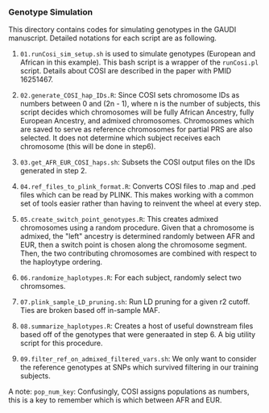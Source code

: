 ### Genotype Simulation

This directory contains codes for simulating genotypes in the GAUDI manuscript. Detailed notations for each script are as following.

1. `01.runCosi_sim_setup.sh` is used to simulate genotypes (European and African in this example). This bash script is a wrapper of the `runCosi.pl` script. Details about COSI are described in the paper with PMID 16251467.

2. `02.generate_COSI_hap_IDs.R`: Since COSI sets chromosome IDs as numbers between 0 and (2n - 1), where n is the number of subjects, this script decides which chromosomes will be fully African Ancestry, fully European Ancestry, and admixed chromosomes. Chromosomes which are saved to serve as reference chromosomes for partial PRS are also selected. It does not determine which subject receives each chromosome (this will be done in step6).

3. `03.get_AFR_EUR_COSI_haps.sh`: Subsets the COSI output files on the IDs generated in step 2.

4. `04.ref_files_to_plink_format.R`: Converts COSI files to .map and .ped files which can be read by PLINK. This makes working with a common set of tools easier rather than having to reinvent the wheel at every step. 

5. `05.create_switch_point_genotypes.R`: This creates admixed chromosomes using a random procedure. Given that a chromosome is admixed, the "left" ancestry is determined randomly between AFR and EUR, then a switch point is chosen along the chromosome segment. Then, the two contributing chromosomes are combined with respect to the haploytype ordering. 

6. `06.randomize_haplotypes.R`: For each subject, randomly select two chromsomes. 

7. `07.plink_sample_LD_pruning.sh`: Run LD pruning for a given r2 cutoff. Ties are broken based off in-sample MAF.  

8. `08.summarize_haplotypes.R`: Creates a host of useful downstream files based off of the genotypes that were generaated in step 6. A big utility script for this procedure. 

9. `09.filter_ref_on_admixed_filtered_vars.sh`: We only want to consider the reference genotypes at SNPs which survived filtering in our training subjects. 

A note: 
`pop_num_key`: Confusingly, COSI assigns populations as numbers, this is a key to remember which is which between AFR and EUR.
 
